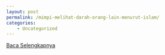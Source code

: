 ```yaml
---
layout: post
permalink: /mimpi-melihat-darah-orang-lain-menurut-islam/
categories:
    - Uncategorized
---
```


[Baca Selengkapnya](/03)